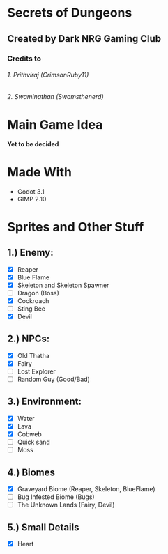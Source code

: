 # Secrets of Dungeons
## Created by Dark NRG Gaming Club
### Credits to 
###### 1. Prithviraj (CrimsonRuby11) 
###### 2. Swaminathan (Swamsthenerd)

# Main Game Idea
**Yet to be decided**

# Made With
* Godot 3.1
* GIMP 2.10

# Sprites and Other Stuff
## 1.) Enemy:
- [x] Reaper
- [x] Blue Flame
- [x] Skeleton and Skeleton Spawner
- [ ] Dragon (Boss)
- [x] Cockroach
- [ ] Sting Bee
- [x] Devil

## 2.) NPCs:
- [x] Old Thatha
- [x] Fairy
- [ ] Lost Explorer
- [ ] Random Guy (Good/Bad) 

## 3.) Environment:
- [x] Water
- [x] Lava
- [x] Cobweb
- [ ] Quick sand
- [ ] Moss

## 4.) Biomes
- [x] Graveyard Biome (Reaper, Skeleton, BlueFlame)
- [ ] Bug Infested Biome (Bugs)
- [ ] The Unknown Lands (Fairy, Devil)

## 5.) Small Details
- [x] Heart
